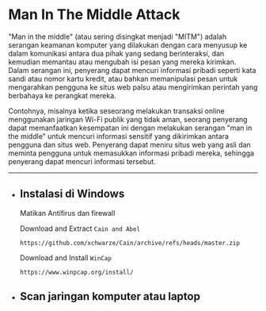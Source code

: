 # Man In The Middle Attack
"Man in the middle" (atau sering disingkat menjadi "MITM") adalah serangan keamanan komputer yang dilakukan dengan cara menyusup ke dalam komunikasi antara dua pihak yang sedang berinteraksi, dan kemudian memantau atau mengubah isi pesan yang mereka kirimkan. Dalam serangan ini, penyerang dapat mencuri informasi pribadi seperti kata sandi atau nomor kartu kredit, atau bahkan memanipulasi pesan untuk mengarahkan pengguna ke situs web palsu atau mengirimkan perintah yang berbahaya ke perangkat mereka.

Contohnya, misalnya ketika seseorang melakukan transaksi online menggunakan jaringan Wi-Fi publik yang tidak aman, seorang penyerang dapat memanfaatkan kesempatan ini dengan melakukan serangan "man in the middle" untuk mencuri informasi sensitif yang dikirimkan antara pengguna dan situs web. Penyerang dapat meniru situs web yang asli dan meminta pengguna untuk memasukkan informasi pribadi mereka, sehingga penyerang dapat mencuri informasi tersebut.

<hr>

- ## Instalasi di Windows
    Matikan Antifirus dan firewall

    Download and Extract `Cain and Abel`
    ```
    https://github.com/xchwarze/Cain/archive/refs/heads/master.zip
    ```

    Download and Install `WinCap`
    ```
    https://www.winpcap.org/install/
    ```

- ## Scan jaringan komputer atau laptop
